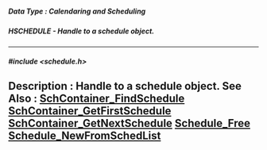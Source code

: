 ##### Data Type : Calendaring and Scheduling
##### HSCHEDULE - Handle to a schedule object.
---
##### #include <schedule.h>
**Description :**
Handle to a schedule object.
**See Also :**
[SchContainer_FindSchedule](D:/md_files/SchContainer_FindSchedule.md)
[SchContainer_GetFirstSchedule](D:/md_files/SchContainer_GetFirstSchedule.md)
[SchContainer_GetNextSchedule](D:/md_files/SchContainer_GetNextSchedule.md)
[Schedule_Free](D:/md_files/Schedule_Free.md)
[Schedule_NewFromSchedList](D:/md_files/Schedule_NewFromSchedList.md)
---
